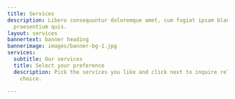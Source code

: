 ```yaml
---
title: Services
description: Libero consequuntur doloremque amet, cum fugiat ipsam blanditiis corrupti
  praesentium quis.
layout: services
bannertext: banner heading
bannerimage: images/banner-bg-1.jpg
services:
  subtitle: Our services
  title: Select your preference
  description: Pick the services you like and click next to inquire related to your
    choice.

---
```

